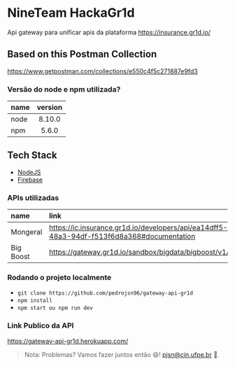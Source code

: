 # NineTeam HackaGr1d

Api gateway para unificar apis da plataforma https://insurance.gr1d.io/

## Based on this Postman Collection

https://www.getpostman.com/collections/e550c4f5c271887e9fd3


### Versão do node e npm utilizada?

 name      | version | 
| :---        |    :----: |  
| node      | 8.10.0       | 
| npm   | 5.6.0        | 

## Tech Stack

- [NodeJS](https://nodejs.org/en/)
- [Firebase](https://firebase.google.com/?hl=pt-br)

### APIs utilizadas

name       | link |
| :---       |  :--- |
| Mongeral | https://ic.insurance.gr1d.io/developers/api/ea14dff5-13f6-48a3-94df-f513f6d8a368#documentation   | 
| Big Boost | https://gateway.gr1d.io/sandbox/bigdata/bigboost/v1/peoplev2   | 

### Rodando o projeto localmente

- `git clone https://github.com/pedrojsn96/gateway-api-gr1d`
- `npm install`
- `npm start ou npm run dev` 


### Link Publico da API

https://gateway-api-gr1d.herokuapp.com/


> Nota: Problemas? Vamos fazer juntos então 😄! pjsn@cin.ufpe.br 📧.


